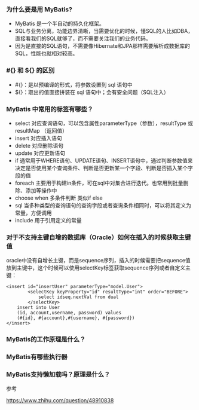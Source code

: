 ### 为什么要是用 MyBatis?

- MyBatis 是一个半自动的持久化框架。
- SQL与业务分离，功能边界清晰，当需要优化的时候，懂SQL的人比如DBA，直接看我们的SQL就够了，而不需要关注我们的业务代码。
- 因为是直接的SQL语句，不需要像Hibernate和JPA那样需要解析成数据库的SQL，性能也就相对较高。

###  #{} 和 ${} 的区别

- #{}：是以预编译的形式，将参数设置到 sql 语句中
- ${}：取出的值直接拼装在 sql 语句中；会有安全问题（SQL注入）

### MyBatis 中常用的标签有哪些？
- select 对应查询语句，可以包含属性parameterType（参数），resultType 或resultMap （返回值）
- insert 对应插入语句
- delete 对应删除语句
- update 对应更新语句
- if 通常用于WHERE语句、UPDATE语句、INSERT语句中，通过判断参数值来决定是否使用某个查询条件、判断是否更新某一个字段、判断是否插入某个字段的值
- foreach 主要用于构建in条件，可在sql中对集合进行迭代。也常用到批量删除、添加等操作中
- choose when 多条件判断 类似if else
- sql 当多种类型的查询语句的查询字段或者查询条件相同时，可以将其定义为常量，方便调用
- include 用于引用定义的常量

### 对于不支持主键自增的数据库（Oracle）如何在插入的时候获取主键值

oracle中没有自增长主键，而是sequence序列，插入的时候需要把sequence值放到主键中，这个时候可以使用selectKey标签获取sequence序列或者自定义主键：

```
<insert id="insertUser" parameterType="model.User">
		<selectKey keyProperty="id" resultType="int" order="BEFORE">
			select idseq.nextVal from dual
		</selectKey>
	insert into User
	(id, account,username, password) values
	(#{id}, #{account},#{username}, #{password})
</insert>

```

### MyBatis的工作原理是什么？

### MyBatis有哪些执行器

### MyBatis支持懒加载吗？原理是什么？



参考

https://www.zhihu.com/question/48910838
